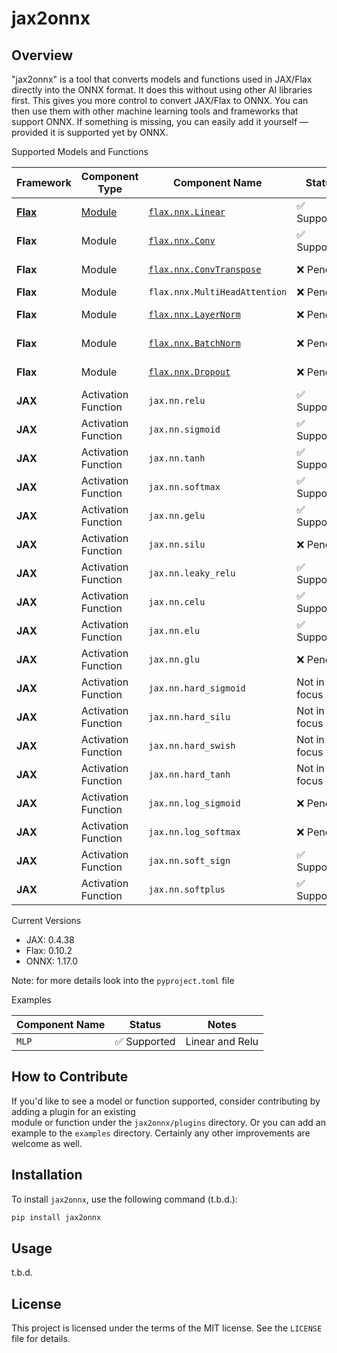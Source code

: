 # jax2onnx

## Overview
"jax2onnx" is a tool that converts models and functions used in JAX/Flax directly into the ONNX format. 
It does this without using other AI libraries first. This gives you more control to convert JAX/Flax to ONNX. 
You can then use them with other machine learning tools and frameworks that support ONNX. If something is missing, 
you can easily add it yourself — provided it is supported yet by ONNX.

Supported Models and Functions

| Framework    | Component Type                                                                                     | Component Name                                                                                                   | Status       | Notes                                                                           |
|--------------|----------------------------------------------------------------------------------------------------|------------------------------------------------------------------------------------------------------------------|--------------|---------------------------------------------------------------------------------|
| **[Flax](https://flax.readthedocs.io/en/latest/)** | [Module](https://flax.readthedocs.io/en/latest/api_reference/flax.nnx/module.html#flax.nnx.Module) | [`flax.nnx.Linear`](https://flax.readthedocs.io/en/latest/api_reference/flax.nnx/nn/linear.html#flax.nnx.Linear) | ✅ Supported  | Converts to [ONNX Gemm](https://onnx.ai/onnx/operators/onnx__Gemm.html#gemm-13) |
| **Flax**     | Module                                                                                             | [`flax.nnx.Conv`](https://flax.readthedocs.io/en/latest/api_reference/flax.nnx/nn/conv.html#flax.nnx.Conv)       | ✅ Supported  | Converts to [ONNX Conv](https://onnx.ai/onnx/operators/onnx__Conv.html#conv-11) |
| **Flax**     | Module                                                                                             | [`flax.nnx.ConvTranspose`](https://flax.readthedocs.io/en/latest/api_reference/flax.nnx/nn/conv.html#flax.nnx.ConvTranspose) | ❌ Pending    | Converts to [ONNX ConvTranspose](https://onnx.ai/onnx/operators/onnx__ConvTranspose.html#convtranspose-11) |
| **Flax**     | Module                                                                                             | `flax.nnx.MultiHeadAttention`                                                                                    | ❌ Pending    |                                                                                 |
| **Flax**     | Module                                                                                             | [`flax.nnx.LayerNorm`](https://flax.readthedocs.io/en/latest/api_reference/flax.nnx/nn/normalization.html#flax.nnx.LayerNorm) | ❌ Pending    | Converts to [ONNX LayerNormalization](https://onnx.ai/onnx/operators/onnx__LayerNormalization.html) |
| **Flax**     | Module                                                                                             | [`flax.nnx.BatchNorm`](https://flax.readthedocs.io/en/latest/api_reference/flax.nnx/nn/normalization.html#flax.nnx.BatchNorm) | ❌ Pending    | Converts to [ONNX BatchNormalization](https://onnx.ai/onnx/operators/onnx__BatchNormalization.html) |
| **Flax**     | Module                                                                                             | [`flax.nnx.Dropout`](https://flax.readthedocs.io/en/latest/api_reference/flax.nnx/nn/dropout.html#flax.nnx.Dropout) | ❌ Pending    | Converts to [ONNX Dropout](https://onnx.ai/onnx/operators/onnx__Dropout.html)   |
| **JAX**      | Activation Function                                                                                | `jax.nn.relu`                                                                                                    | ✅ Supported  | Converts to [ONNX Relu](https://onnx.ai/onnx/operators/onnx__Relu.html#relu-6)  |
| **JAX**      | Activation Function                                                                                | `jax.nn.sigmoid`                                                                                                 | ✅ Supported  | Converts to [ONNX Sigmoid](https://onnx.ai/onnx/operators/onnx__Sigmoid.html#sigmoid-6) |
| **JAX**      | Activation Function                                                                                | `jax.nn.tanh`                                                                                                    | ✅ Supported  | Converts to [ONNX Tanh](https://onnx.ai/onnx/operators/onnx__Tanh.html#tanh-6)  |
| **JAX**      | Activation Function                                                                                | `jax.nn.softmax`                                                                                                 | ✅ Supported  | Converts to [ONNX Softmax](https://onnx.ai/onnx/operators/onnx__Softmax.html#softmax-13) |
| **JAX**      | Activation Function                                                                                | `jax.nn.gelu`                                                                                                    | ✅ Supported  | Converts to [ONNX Gelu](https://onnx.ai/onnx/operators/onnx__Gelu.html#gelu)    |
| **JAX**      | Activation Function                                                                                | `jax.nn.silu`                                                                                                    | ❌ Pending    | Also known as Swish                                                             |
| **JAX**      | Activation Function                                                                                | `jax.nn.leaky_relu`                                                                                              | ✅ Supported  | Converts to [ONNX LeakyRelu](https://onnx.ai/onnx/operators/onnx__LeakyRelu.html#leakyrelu-6) |
| **JAX**      | Activation Function                                                                                | `jax.nn.celu`                                                                                                    | ✅ Supported  | Converts to [ONNX Celu](https://onnx.ai/onnx/operators/onnx__Celu.html)         |
| **JAX**      | Activation Function                                                                                | `jax.nn.elu`                                                                                                     | ✅ Supported  | Converts to [ONNX Elu](https://onnx.ai/onnx/operators/onnx__Elu.html)           |
| **JAX**      | Activation Function                                                                                | `jax.nn.glu`                                                                                                     | ❌ Pending    | Gated Linear Unit                                                               |
| **JAX**      | Activation Function                                                                                | `jax.nn.hard_sigmoid`                                                                                            | Not in focus  | Converts to [ONNX HardSigmoid](https://onnx.ai/onnx/operators/onnx__HardSigmoid.html) |
| **JAX**      | Activation Function                                                                                | `jax.nn.hard_silu`                                                                                               | Not in focus  |                                                                                 |
| **JAX**      | Activation Function                                                                                | `jax.nn.hard_swish`                                                                                              | Not in focus  |                                                                                 |
| **JAX**      | Activation Function                                                                                | `jax.nn.hard_tanh`                                                                                               | Not in focus  |                                                                                 |
| **JAX**      | Activation Function                                                                                | `jax.nn.log_sigmoid`                                                                                             | ❌ Pending    | Log-Sigmoid Function                                                            |
| **JAX**      | Activation Function                                                                                | `jax.nn.log_softmax`                                                                                             | ❌ Pending    | Log-Softmax Function                                                            |
| **JAX**      | Activation Function                                                                                | `jax.nn.soft_sign`                                                                                               | ✅ Supported  | Converts to [ONNX SoftSign](https://onnx.ai/onnx/operators/onnx__Softsign.html) |
| **JAX**      | Activation Function                                                                                | `jax.nn.softplus`                                                                                                | ✅ Supported  | Converts to [ONNX Softplus](https://onnx.ai/onnx/operators/onnx__Softplus.html) |


Current Versions
* JAX: 0.4.38
* Flax: 0.10.2
* ONNX: 1.17.0

Note: for more details look into the `pyproject.toml` file

Examples

 | Component Name | Status      | Notes           |
 |----------------|-------------|-----------------|
 | `MLP`          | ✅ Supported | Linear and Relu |

## How to Contribute

If you'd like to see a model or function supported, consider contributing by adding a plugin for an existing   
module or function under the `jax2onnx/plugins` directory. Or you can add an example to the `examples` directory. 
Certainly any other improvements are welcome as well.

## Installation

To install `jax2onnx`, use the following command (t.b.d.):

```bash
pip install jax2onnx  
```

## Usage
t.b.d.
 

## License

This project is licensed under the terms of the MIT license. See the `LICENSE` file for details.

